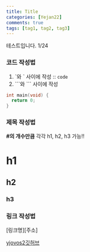 ```yaml
---
title: Title
categories: [Yejan22]
comments: true
tags: [tag1, tag2, tag3]
---
```


테스트입니다. 1/24

### 코드 작성법
1. \`와 \` 사이에 작성 :: `code`
2. \`\`\`와 \`\`\` 사이에 작성
```c
int main(void) {
  return 0;
}
```

### 제목 작성법
**\#의 개수만큼** 각각 h1, h2, h3 가능!!
# h1
## h2
### h3

### 링크 작성법
\[링크명\]\[주소\]

[yjovos2깃허브][yjovos2-gh]


[yjovos2-gh]:		https://github.com/yjovos2/
